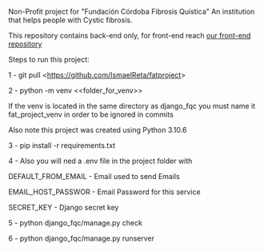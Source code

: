 Non-Profit project for "Fundación Córdoba Fibrosis Quística"
An institution that helps people with Cystic fibrosis.

This repository contains back-end only, for front-end reach [our front-end repository](https://github.com/maximomazzuchin/frontendFQ)

Steps to run this project:

1 - git pull <<https://github.com/IsmaelReta/fatproject>>

2 - python -m venv <<folder_for_venv>>

If the venv is located in the same directory as django_fqc you must name it fat_project_venv in order to be ignored in commits

Also note this project was created using Python 3.10.6

3 - pip install -r requirements.txt

4 - Also you will ned a .env file in the project folder with

DEFAULT_FROM_EMAIL - Email used to send Emails

EMAIL_HOST_PASSWOR - Email Password for this service

SECRET_KEY - Django secret key

5 - python django_fqc/manage.py check

6 - python django_fqc/manage.py runserver